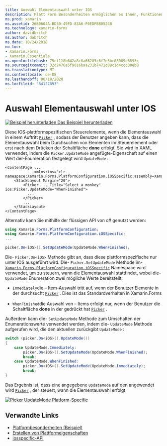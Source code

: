 ```yaml
---
title: Auswahl Elementauswahl unter IOS
description: Platt Form Besonderheiten ermöglichen es Ihnen, Funktionen zu nutzen, die nur auf einer bestimmten Plattform verfügbar sind, ohne dass benutzerdefinierte Renderer oder Effekte implementiert werden. In diesem Artikel wird erläutert, wie Sie die plattformspezifische IOS-Anwendung nutzen, die steuert, wann die Elementauswahl in einer Auswahl erfolgt.
ms.prod: xamarin
ms.assetid: 26B0604A-BD30-49FD-83A6-F0EDFBB0524B
ms.technology: xamarin-forms
author: davidbritch
ms.author: dabritch
ms.date: 10/24/2018
no-loc:
- Xamarin.Forms
- Xamarin.Essentials
ms.openlocfilehash: 75ef118b642a8c6a66205c6f7e3bc03089c6593c
ms.sourcegitcommit: 32d2476a5f9016baa231b7471c88c1d4ccc08eb8
ms.translationtype: MT
ms.contentlocale: de-DE
ms.lasthandoff: 06/18/2020
ms.locfileid: "84127893"
---
```

# <a name="picker-item-selection-on-ios"></a>Auswahl Elementauswahl unter IOS

[![Beispiel herunterladen](~/media/shared/download.png) Das Beispiel herunterladen](https://docs.microsoft.com/samples/xamarin/xamarin-forms-samples/userinterface-platformspecifics)

Diese IOS-plattformspezifischen Steuerelemente, wenn die Elementauswahl in einem Auftritt [`Picker`](xref:Xamarin.Forms.Picker) , sodass der Benutzer angeben kann, dass die Elementauswahl beim Durchsuchen von Elementen im Steuerelement oder erst nach dem Drücken der Schaltfläche **done** erfolgt. Sie wird in XAML verwendet, indem die `Picker.UpdateMode` angefügte-Eigenschaft auf einen Wert der-Enumeration festgelegt wird `UpdateMode` :

```xaml
<ContentPage ...
             xmlns:ios="clr-namespace:Xamarin.Forms.PlatformConfiguration.iOSSpecific;assembly=Xamarin.Forms.Core">
    <StackLayout Margin="20">
        <Picker ... Title="Select a monkey" ios:Picker.UpdateMode="WhenFinished">
          ...
        </Picker>
        ...
    </StackLayout>
</ContentPage>
```

Alternativ kann Sie mithilfe der flüssigen API von c# genutzt werden:

```csharp
using Xamarin.Forms.PlatformConfiguration;
using Xamarin.Forms.PlatformConfiguration.iOSSpecific;
...

picker.On<iOS>().SetUpdateMode(UpdateMode.WhenFinished);
```

Die- `Picker.On<iOS>` Methode gibt an, dass diese plattformspezifische nur unter IOS ausgeführt wird. Die- `Picker.SetUpdateMode` Methode im- [`Xamarin.Forms.PlatformConfiguration.iOSSpecific`](xref:Xamarin.Forms.PlatformConfiguration.iOSSpecific) Namespace wird verwendet, um zu steuern, wann die Elementauswahl stattfindet, wobei die- `UpdateMode` Enumeration zwei mögliche Werte bereitstellt:

- `Immediately`die – Item-Auswahl tritt auf, wenn der Benutzer Elemente in der durchsucht [`Picker`](xref:Xamarin.Forms.Picker) . Dies ist das Standardverhalten in Xamarin.Forms .
- `WhenFinished`die Auswahl von – Items erfolgt nur, wenn der Benutzer die Schaltfläche **done** in der gedrückt hat [`Picker`](xref:Xamarin.Forms.Picker) .

Außerdem kann die- `SetUpdateMode` Methode zum Umschalten der Enumerationswerte verwendet werden, indem die- `UpdateMode` Methode aufgerufen wird, die den aktuellen zurückgibt `UpdateMode` :

```csharp
switch (picker.On<iOS>().UpdateMode())
{
    case UpdateMode.Immediately:
        picker.On<iOS>().SetUpdateMode(UpdateMode.WhenFinished);
        break;
    case UpdateMode.WhenFinished:
        picker.On<iOS>().SetUpdateMode(UpdateMode.Immediately);
        break;
}
```

Das Ergebnis ist, dass eine angegebene `UpdateMode` auf den angewendet wird [`Picker`](xref:Xamarin.Forms.Picker) , der steuert, wann die Elementauswahl erfolgt:

[![](picker-selection-images/picker-updatemode.png "Picker UpdateMode Platform-Specific")](picker-selection-images/picker-updatemode-large.png#lightbox "Picker UpdateMode Platform-Specific")

## <a name="related-links"></a>Verwandte Links

- [Platformbesonderheiten (Beispiel)](https://docs.microsoft.com/samples/xamarin/xamarin-forms-samples/userinterface-platformspecifics)
- [Erstellen von Plattformeigenschaften](~/xamarin-forms/platform/platform-specifics/index.md#creating-platform-specifics)
- [iosspecific-API](xref:Xamarin.Forms.PlatformConfiguration.iOSSpecific)
